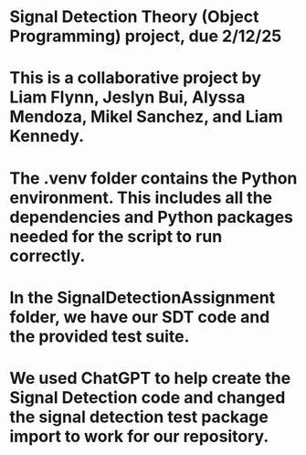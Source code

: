 # Signal Detection Theory (Object Programming) project, due 2/12/25

# This is a collaborative project by Liam Flynn, Jeslyn Bui, Alyssa Mendoza, Mikel Sanchez, and Liam Kennedy.

# The .venv folder contains the Python environment. This includes all the dependencies and Python packages needed for the script to run correctly.

# In the SignalDetectionAssignment folder, we have our SDT code and the provided test suite. 

# We used ChatGPT to help create the Signal Detection code and changed the signal detection test package import to work for our repository. 

